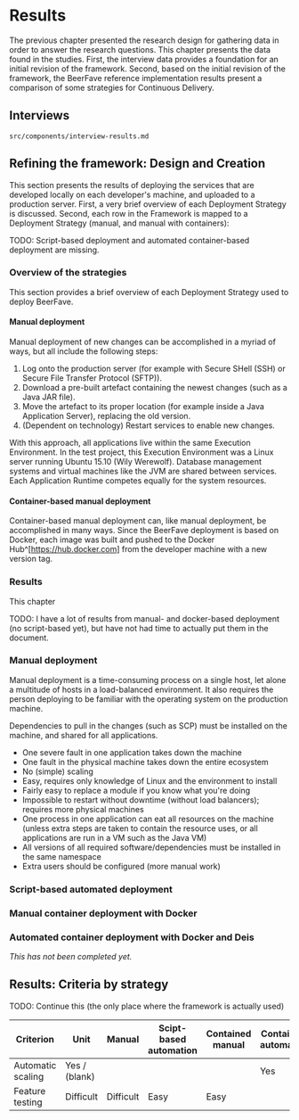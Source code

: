 # Results

The previous chapter presented the research design for gathering data in order to answer the research questions. This chapter presents the data found in the studies. First, the interview data provides a foundation for an initial revision of the framework. Second, based on the initial revision of the framework, the BeerFave reference implementation results present a comparison of some strategies for Continuous Delivery.

## Interviews

```include
src/components/interview-results.md
```

## Refining the framework: Design and Creation

This section presents the results of deploying the services that are developed locally on each developer's machine, and uploaded to a production server. First, a very brief overview of each Deployment Strategy is discussed. Second, each row in the Framework is mapped to a Deployment Strategy (manual, and manual with containers):

TODO: Script-based deployment and automated container-based deployment are missing.

### Overview of the strategies

This section provides a brief overview of each Deployment Strategy used to deploy BeerFave.

#### Manual deployment

Manual deployment of new changes can be accomplished in a myriad of ways, but all include the following steps:

1. Log onto the production server (for example with Secure SHell (SSH) or Secure File Transfer Protocol (SFTP)).
2. Download a pre-built artefact containing the newest changes (such as a Java JAR file).
3. Move the artefact to its proper location (for example inside a Java Application Server), replacing the old version.
4. (Dependent on technology) Restart services to enable new changes.

With this approach, all applications live within the same Execution Environment. In the test project, this Execution Environment was a Linux server running Ubuntu 15.10 (Wily Werewolf). Database management systems and virtual machines like the JVM are shared between services. Each Application Runtime competes equally for the system resources.

#### Container-based manual deployment

Container-based manual deployment can, like manual deployment, be accomplished in many ways. Since the BeerFave deployment is based on Docker, each image was built and pushed to the Docker Hub^[https://hub.docker.com] from the developer machine with a new version tag.

### Results

This chapter 

TODO: I have a lot of results from manual- and docker-based deployment (no script-based yet), but have not had time to actually put them in the document.

### Manual deployment

Manual deployment is a time-consuming process on a single host, let alone a multitude of hosts in a load-balanced environment. It also requires the person deploying to be familiar with the operating system on the production machine.

Dependencies to pull in the changes (such as SCP) must be installed on the machine, and shared for all applications.

- One severe fault in one application takes down the machine
- One fault in the physical machine takes down the entire ecosystem
- No (simple) scaling
- Easy, requires only knowledge of Linux and the environment to install
- Fairly easy to replace a module if you know what you're doing
- Impossible to restart without downtime (without load balancers); requires more physical machines
- One process in one application can eat all resources on the machine (unless extra steps are taken to contain the resource uses, or all applications are run in a VM such as the Java VM)
- All versions of all required software/dependencies must be installed in the same namespace
- Extra users should be configured (more manual work)

### Script-based automated deployment

### Manual container deployment with Docker

### Automated container deployment with Docker and Deis

_This has not been completed yet._

## Results: Criteria by strategy

TODO: Continue this (the only place where the framework is actually used)

| Criterion | Unit | Manual | Scipt-based automation | Contained manual | Contained automated
| ------------- | ----------- | -------------- | -------------- | -------------- | -------------
| Automatic scaling | Yes / (blank) | | | | Yes
| Feature testing | Difficult | Difficult | Easy | Easy
